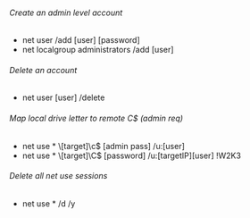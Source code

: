 ###### Create an admin level account
* net user /add [user] [password]
* net localgroup administrators /add [user]

###### Delete an account
* net user [user] /delete

###### Map local drive letter to remote C$ (admin req)
* net use * \\[target]\c$ [admin pass] /u:[user]
* net use * \\[target]\C$ [password] /u:[targetIP]\[user] !W2K3

###### Delete all net use sessions
* net use * /d /y
